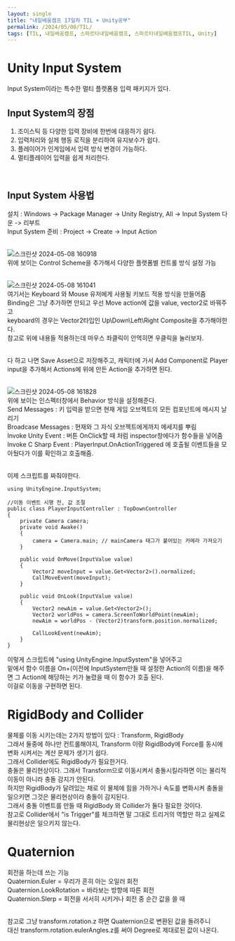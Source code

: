 ```yaml
---
layout: single
title: "내일배움캠프 17일차 TIL + Unity공부"
permalink: /2024/05/08/TIL/
tags: [TIL, 내일배움캠프, 스파르타내일배움캠프, 스파르타내일배움캠프TIL, Unity]
---
```

# Unity Input System
Input System이라는 특수한 멀티 플랫폼용 입력 패키지가 있다.<br>

## Input System의 장점
1. 조이스틱 등 다양한 입력 장비에 한번에 대응하기 쉽다.
2. 입력처리와 실제 행동 로직을 분리하여 유지보수가 쉽다.
3. 플레이어가 인게임에서 입력 방식 변경이 가능하다.
4. 멀티플레이어 입력을 쉽게 처리한다.
<br>

## Input System 사용법
설치 : Windows -> Package Manager -> Unity Registry, All -> Input System 다운 -> 리부트<br>
Input System 준비 : Project -> Create -> Input Action<br><br>

![스크린샷 2024-05-08 160918](https://github.com/LeeSangSoos/LeeSangSoos.github.io/assets/105085706/1afd328b-4dd3-4644-bf3c-bf61fa423576)
<br>위에 보이는 Control Scheme을 추가해서 다양한 플랫폼별 컨트롤 방식 설정 가능<br><br>

![스크린샷 2024-05-08 161041](https://github.com/LeeSangSoos/LeeSangSoos.github.io/assets/105085706/515cdf14-818a-4752-9275-84c38caf7c7d)
<br> 여기서는 Keyboard 와 Mouse 유저에게 사용될 키보드 적용 방식을 만들어줌<br>
Binding은 그냥 추가하면 안되고 우선 Move action에 값을 value, vector2로 바꿔주고  
keyboard의 경우는 Vector2타입인 Up\Down\Left\Right Composite을 추가해야한다.<br>
참고로 위에 내용들 적용하는데 마우스 좌클릭이 안먹히면 우클릭을 눌러보자.<br><br>

다 하고 나면 Save Asset으로 저장해주고, 캐릭터에 가서 Add Component로 Player input을 추가해서 Actions에 위에 만든 Action을 추가하면 된다.<br><br>

![스크린샷 2024-05-08 161828](https://github.com/LeeSangSoos/LeeSangSoos.github.io/assets/105085706/210e8643-7220-4c23-b153-7ee5d89ae52a)
<br> 위에 보이는 인스펙터창에서 Behavior 방식을 설정해준다.<br>
Send Messages : 키 입력을 받으면 현재 게임 오브젝트의 모든 컴포넌트에 메시지 날리기<br>
Broadcase Messages : 현재와 그 자식 오브젝트에게까지 메세지를 뿌림<br>
Invoke Unity Event : 버튼 OnClick할 때 처럼 inspector창에다가 함수들을 넣어줌<br>
Invoke C Sharp Event : PlayerInput.OnActionTriggered 에 호출될 이벤트들을 모아뒀다가 이를 확인하고 호출해줌.<br><br>

이제 스크립트를 짜줘야한다.<br>
```
using UnityEngine.InputSystem;

//이동 이벤트 시행 전, 값 조절
public class PlayerInputController : TopDownController
{
	private Camera camera;
	private void Awake()
	{
		camera = Camera.main; // mainCamera 태그가 붙어있는 카메라 가져오기
	}

	public void OnMove(InputValue value)
	{
		Vector2 moveInput = value.Get<Vector2>().normalized;
		CallMoveEvent(moveInput);
	}

	public void OnLook(InputValue value)
	{
		Vector2 newAim = value.Get<Vector2>();
		Vector2 worldPos = camera.ScreenToWorldPoint(newAim);
		newAim = worldPos - (Vector2)transform.position.normalized;

		CallLookEvent(newAim);
	}
}
```
이렇게 스크립트에 "using UnityEngine.InputSystem"을 넣어주고<br>
밑에서 함수 이름을 On+(이전에 InputSystem만들 때 설정한 Action의 이름)을 해주면 그 Action에 해당하는 키가 눌렸을 때 이 함수가 호출 된다.<br>
이걸로 이동을 구현하면 된다.

# RigidBody and Collider
물체를 이동 시키는데는 2가지 방법이 있다 : Transform, RigidBody<br>
그래서 둘중에 하나만 컨트롤해야지, Transform 이랑 RigidBody에 Force를 동시에 변화 시켜서는 계산 문제가 생기기 쉽다.<br>
그래서 Collider에도 RigidBody가 필요한거다.<br>
충돌은 물리현상이다. 그래서 Transform으로 이동시켜서 충돌시킬라하면 이는 물리적 이동이 아니라 충돌 감지가 안된다.<br>
하지만 RigidBody가 달려있는 채로 이 물체에 힘을 가하거나 속도를 변화시켜 충돌을 일으키면 그것은 물리현상이라 충돌이 감지된다.<br>
그래서 충돌 이벤트를 만들 때 RigidBody 와 Collider가 둘다 필요한 것이다.<br>
참고로 Collider에서 "is Trigger"를 체크하면 말 그대로 트리거의 역할만 하고 실제로 물리현상은 일으키지 않는다.

# Quaternion
회전을 하는데 쓰는 기능<br>
Quaternion.Euler = 우리가 흔히 아는 오일러 회전<br>
Quaternion.LookRotation = 바라보는 방향에 따른 회전<br>
Quaternion.Slerp = 회전을 서서히 시키거나 회전 중 순간 값을 쓸 때<br><br>

참고로 그냥 transform.rotation.z 하면 Quaternion으로 변환된 값을 돌려주니<br>
대신 transform.rotation.eulerAngles.z를 써야 Degree로 제대로된 값이 나온다.
